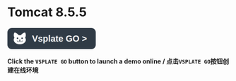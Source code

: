 # Tomcat 8.5.5

<a href="https://www.vsplate.com/?docker-compose=https://github.com/vsplate/dcenvs/tomcat/8.5.5"><img alt="VSPLATE GO" src="https://raw.githubusercontent.com/vsplate/images/master/vsgo_btn.png" width="200px"></a>

**Click the `VSPLATE GO` button to launch a demo online / 点击`VSPLATE GO`按钮创建在线环境**